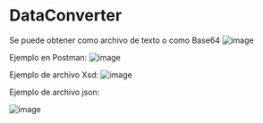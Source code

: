 # DataConverter
Se puede obtener como archivo de texto o como Base64
![image](https://github.com/user-attachments/assets/de12bd45-d55e-4010-ad10-411047745f5f)

Ejemplo en Postman:
![image](https://github.com/user-attachments/assets/04cf4fcf-3220-4293-be8f-504751c965bb)

Ejemplo de archivo Xsd:
![image](https://github.com/user-attachments/assets/73c4a973-ae04-4de6-b238-d43cd24101cf)

Ejemplo de archivo json:

![image](https://github.com/user-attachments/assets/172f5263-23cb-4710-9202-287994fe8593)



